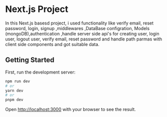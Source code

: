 # Next.js Project

In this Next.js basesd project, i used functionality like verify email, reset password, login, signup ,middlewares ,DataBase configration, Models (mongoDB),authentication ,handle server side api's for creating user, login user, logout user, verify email, reset password and handle path parmas with client side components and got suitable data.

## Getting Started

First, run the development server:

```bash
npm run dev
# or
yarn dev
# or
pnpm dev
```

Open [http://localhost:3000](http://localhost:3000) with your browser to see the result.




